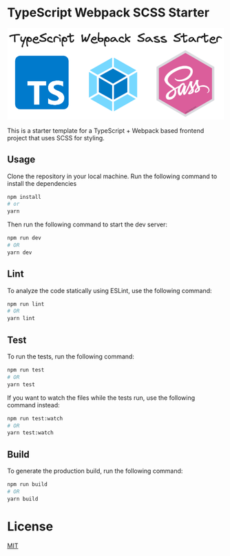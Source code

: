 # TypeScript Webpack SCSS Starter

<div>
  <img src="./src/assets/meta.png">
</div>

This is a starter template for a TypeScript + Webpack based frontend project that uses SCSS for styling. 

## Usage
Clone the repository in your local machine.
Run the following command to install the dependencies
```bash
npm install
# or
yarn
```

Then run the following command to start the dev server:
```bash
npm run dev
# OR
yarn dev
```

## Lint
To analyze the code statically using ESLint, use the following command:
```bash
npm run lint
# OR
yarn lint
```

## Test
To run the tests, run the following command:
```bash
npm run test
# OR
yarn test
```
If you want to watch the files while the tests run, use the following command instead:
```bash
npm run test:watch
# OR
yarn test:watch
```

## Build
To generate the production build, run the following command:
```bash
npm run build
# OR
yarn build
```

# License
[MIT](LICENSE)
